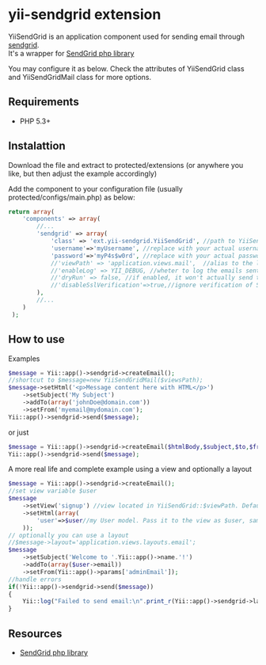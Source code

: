 yii-sendgrid extension
============

YiiSendGrid is an application component used for sending email through [sendgrid](http://sendgrid.com).  
It's a wrapper for [SendGrid php library](https://github.com/sendgrid/sendgrid-php)  

You may configure it as below.  Check the attributes of YiiSendGrid class and YiiSendGridMail class for more options.  

## Requirements

+ PHP 5.3+  

## Instalattion

Download the file and extract to protected/extensions (or anywhere you like, but then adjust the example accordingly)  

Add the component to your configuration file (usually protected/configs/main.php) as below:  

``` php
return array(  
	'components' => array(  
		//...
 		'sendgrid' => array(  
 			'class' => 'ext.yii-sendgrid.YiiSendGrid', //path to YiiSendGrid class  
 			'username'=>'myUsername', //replace with your actual username  
 			'password'=>'myP4s$w0rd', //replace with your actual password  
 			//'viewPath' => 'application.views.mail',  //alias to the layouts path. Optional  
 			//'enableLog' => YII_DEBUG, //wheter to log the emails sent. Optional  
 			//'dryRun' => false, //if enabled, it won't actually send the emails, only log. Optional  
			//'disableSslVerification'=>true,//ignore verification of SSL certificate  
 		),  
 		//...  
 	)  
 );  
```  
 
## How to use

Examples  
``` php  
$message = Yii::app()->sendgrid->createEmail();  
//shortcut to $message=new YiiSendGridMail($viewsPath);
$message->setHtml('<p>Message content here with HTML</p>')  
	->setSubject('My Subject')  
	->addTo(array('johnDoe@domain.com'))
	->setFrom('myemail@mydomain.com');  
Yii::app()->sendgrid->send($message);  
```  

 or just  
``` php  
$message = Yii::app()->sendgrid->createEmail($htmlBody,$subject,$to,$from);  
Yii::app()->sendgrid->send($message);  
```  

A more real life and complete example using a view and optionally a layout  
``` php  
$message = Yii::app()->sendgrid->createEmail();  
//set view variable $user  
$message  
	->setView('signup') //view located in YiiSendGrid::$viewPath. Defaults to protected/views/mail  
	->setHtml(array(  
		'user'=>$user//my User model. Pass it to the view as $user, same way controller does  
	));  
// optionally you can use a layout  
//$message->layout='application.views.layouts.email';  
$message  
	->setSubject('Welcome to '.Yii::app()->name.'!')  
	->addTo(array($user->email))
	->setFrom(Yii::app()->params['adminEmail']);  
//handle errors
if(!Yii::app()->sendgrid->send($message))
{
	Yii::log("Failed to send email:\n".print_r(Yii::app()->sendgrid->lastErrors,true),CLogger::LEVEL_ERROR);
}
```  
  
## Resources  

+ [SendGrid php library](https://github.com/sendgrid/sendgrid-php)  
